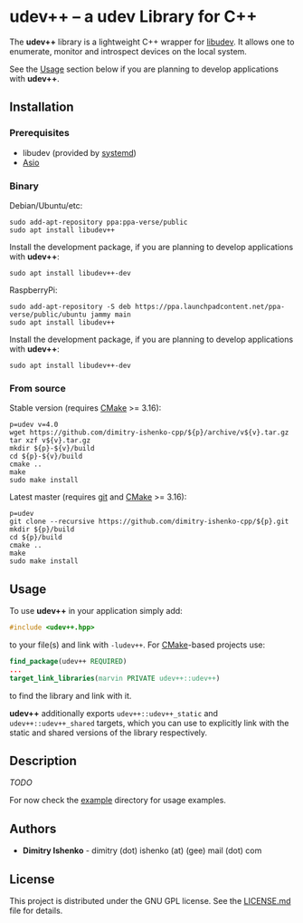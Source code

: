 # udev++ – a udev Library for C++

The **udev++** library is a lightweight C++ wrapper for [libudev](https://www.freedesktop.org/software/systemd/man/libudev.html). It allows one to enumerate, monitor and introspect devices on the local system.

See the [Usage](#usage) section below if you are planning to develop applications with **udev++**.

## Installation

### Prerequisites

* libudev (provided by [systemd](https://www.freedesktop.org/wiki/Software/systemd/))
* [Asio](https://think-async.com/Asio/)

### Binary

Debian/Ubuntu/etc:

```shell
sudo add-apt-repository ppa:ppa-verse/public
sudo apt install libudev++
```

Install the development package, if you are planning to develop applications with **udev++**:
```shell
sudo apt install libudev++-dev
```

RaspberryPi:

```shell
sudo add-apt-repository -S deb https://ppa.launchpadcontent.net/ppa-verse/public/ubuntu jammy main
sudo apt install libudev++
```

Install the development package, if you are planning to develop applications with **udev++**:
```shell
sudo apt install libudev++-dev
```

### From source

Stable version (requires [CMake](https://cmake.org/) >= 3.16):

```shell
p=udev v=4.0
wget https://github.com/dimitry-ishenko-cpp/${p}/archive/v${v}.tar.gz
tar xzf v${v}.tar.gz
mkdir ${p}-${v}/build
cd ${p}-${v}/build
cmake ..
make
sudo make install
```

Latest master (requires [git](https://git-scm.com/) and [CMake](https://cmake.org/) >= 3.16):

```shell
p=udev
git clone --recursive https://github.com/dimitry-ishenko-cpp/${p}.git
mkdir ${p}/build
cd ${p}/build
cmake ..
make
sudo make install
```

## Usage

To use **udev++** in your application simply add:

```c++
#include <udev++.hpp>
```

to your file(s) and link with `-ludev++`. For [CMake](https://cmake.org/)-based projects use:

```cmake
find_package(udev++ REQUIRED)
...
target_link_libraries(marvin PRIVATE udev++::udev++)
```

to find the library and link with it.

**udev++** additionally exports `udev++::udev++_static` and `udev++::udev++_shared` targets, which you can use to explicitly link with the static and shared versions of the library respectively.

## Description

_TODO_

For now check the [example](./example/) directory for usage examples.

## Authors

* **Dimitry Ishenko** - dimitry (dot) ishenko (at) (gee) mail (dot) com

## License

This project is distributed under the GNU GPL license. See the
[LICENSE.md](LICENSE.md) file for details.
